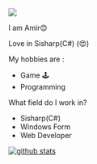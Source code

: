 
<img src="https://media2.giphy.com/media/iDOOSqoC0k3VeT9rd5/giphy.gif?cid=ecf05e47ste67zyt3ovqlb62elpxwuvsddwfeqc518v82bn8&rid=giphy.gif&ct=g">


I am Amir😊


Love in Sisharp(C#) (😍)

My hobbies are :
* Game 🕹
* Programming 

What field do I work in?
* Sisharp(C#)
* Windows Form
* Web Developer






[![github stats](https://github-readme-stats.vercel.app/api?username=&show_icons=true&theme=radical)](https://github.com/Mr-amir84)
